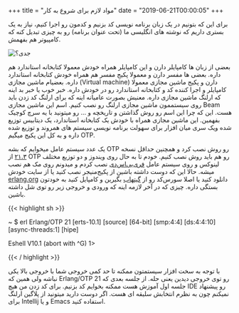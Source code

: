 +++
title = "مواد لازم برای شروع به کار"
date = "2019-06-21T00:00:05"
+++


برای این که بتونیم در یک زبان برنامه نویسی کد بزنیم و کدمون رو اجرا کنیم، نیاز به یک بستری داریم که نوشته های انگلیسی ما (تحت عنوان برنامه) رو به چیزی تبدیل کنه که کامپیوتر هم بفهمش.

![جدی؟](/posts/images/erlang-fa.ir-getting-started-01.jpg)

 بعضی از زبان ها کامپایلر دارن و این کامپایلر همراه خودش معمولا کتابخانه استاندارد هم داره. بعضی ها مفسر دارن و معمولا پکیج مفسر هم همراه خودش کتابخانه استاندارد داره. بعضیام ماشین مجازی (Virtual machine) دارن و پکیج ماشین مجازی معمولا کامپایلر و اجرا کننده کد و کتابخانه استاندارد رو در خودش داره. خبر خوب یا خبر بد اینه که ارلنگ ماشین مجازی داره. معنیش بصورت عامیانه اینه که برای ارلنگ کد زدن باید روی سیستممون ماشین مجازی ارلنگ رو نصب کنیم. اسم این ماشین مجازی ‌Beam هست. این که چرا این اسم رو روش گذاشتن و تاریخچه و … رو میتونید با یه سرچ کوچیک بفهمین. این ماشین مجازی همراه با خودش یک کتابخانه استاندارد، یک دیتابیس توزیع شده ویک سری میان افزار برای سهولت برنامه نویسی سیستم های همروند و توزیع شده داره و به کل این پکیج میگیم OTP.

  یک عدد سیستم عامل میخوایم که بشه OTP رو روش نصب کرد و همچنین حداقل نسخه [۲۱.۳](http://www.erlang.org/downloads/21.3) از OTP رو هم باید روش نصب کنیم. خودم تا به حال روی ویندوز و دو توزیع مختلف لینوکس و روی سیستم عامل [فری‌بی‌اس‌دی](http://freebsd.org) نصب کردم و میدونم روی مک هم نصب میشه. حالا این که دوست داشته باشین از پکیج‌منیجر نصب کنید یا از سایت خودش [erlang.org](http://erlang.org) دانلود کنید یا اصلا سورس‌کد رو از [گیتهاب](https://github.com/erlang/otp) بگیرین و کامپایل کنید به خودتون بستگی داره. چیزی که در آخر لازمه اینه که ورودی و خروجی زیر رو توی شل داشته باشین.

{{< highlight sh >}}

~ $ erl
Erlang/OTP 21 [erts-10.1] [source] [64-bit] [smp:4:4] [ds:4:4:10] [async-threads:1] [hipe]

Eshell V10.1  (abort with ^G)
1>

{{< / highlight >}}

با توجه به سخت افزار سیستمتون ممکنه تا حد کمی خروجی شما با خروجی بالا یکی نباشه ولی همین که Erlang/OTP 21 رو توی خروجی دیدین یعنی حله. از جلسه بعدی که جلسه اول آموزش هست ممکنه بخوایم کد بزنیم. برای کد زدن من هیچ IDE رو پیشنهاد نمیکنم چون به نظرم انتخابش سلیقه ای هست. اگر دوست دارید میتونید از پلاگین ارلنگ برای Intellij و یا Emacs استفاده کنید.

